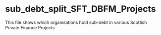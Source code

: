 # sub_debt_split_SFT_DBFM_Projects
This file shows which organisations hold sub-debt in various Scottish Private Finance Projects
